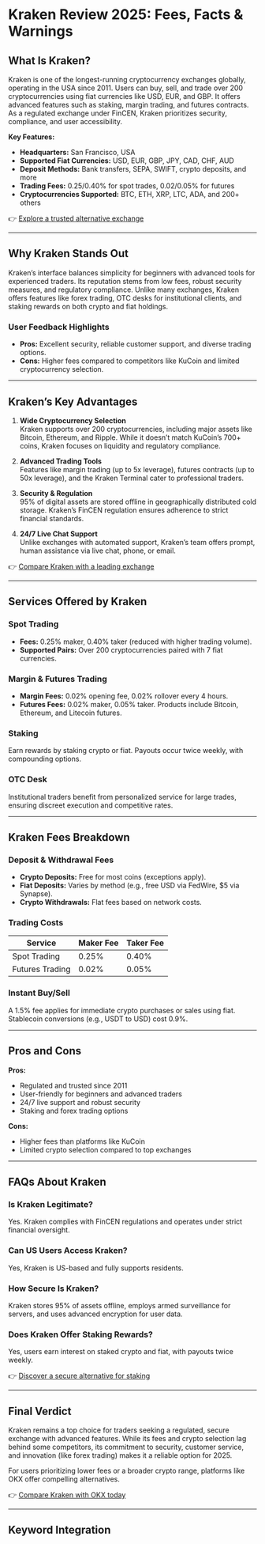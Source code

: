 # Kraken Review 2025: Fees, Facts & Warnings  

## What Is Kraken?  

Kraken is one of the longest-running cryptocurrency exchanges globally, operating in the USA since 2011. Users can buy, sell, and trade over 200 cryptocurrencies using fiat currencies like USD, EUR, and GBP. It offers advanced features such as staking, margin trading, and futures contracts. As a regulated exchange under FinCEN, Kraken prioritizes security, compliance, and user accessibility.  

**Key Features:**  
- **Headquarters:** San Francisco, USA  
- **Supported Fiat Currencies:** USD, EUR, GBP, JPY, CAD, CHF, AUD  
- **Deposit Methods:** Bank transfers, SEPA, SWIFT, crypto deposits, and more  
- **Trading Fees:** 0.25/0.40% for spot trades, 0.02/0.05% for futures  
- **Cryptocurrencies Supported:** BTC, ETH, XRP, LTC, ADA, and 200+ others  

👉 [Explore a trusted alternative exchange](https://bit.ly/okx-bonus)  

---

## Why Kraken Stands Out  

Kraken’s interface balances simplicity for beginners with advanced tools for experienced traders. Its reputation stems from low fees, robust security measures, and regulatory compliance. Unlike many exchanges, Kraken offers features like forex trading, OTC desks for institutional clients, and staking rewards on both crypto and fiat holdings.  

### User Feedback Highlights  
- **Pros:** Excellent security, reliable customer support, and diverse trading options.  
- **Cons:** Higher fees compared to competitors like KuCoin and limited cryptocurrency selection.  

---

## Kraken’s Key Advantages  

1. **Wide Cryptocurrency Selection**  
   Kraken supports over 200 cryptocurrencies, including major assets like Bitcoin, Ethereum, and Ripple. While it doesn’t match KuCoin’s 700+ coins, Kraken focuses on liquidity and regulatory compliance.  

2. **Advanced Trading Tools**  
   Features like margin trading (up to 5x leverage), futures contracts (up to 50x leverage), and the Kraken Terminal cater to professional traders.  

3. **Security & Regulation**  
   95% of digital assets are stored offline in geographically distributed cold storage. Kraken’s FinCEN regulation ensures adherence to strict financial standards.  

4. **24/7 Live Chat Support**  
   Unlike exchanges with automated support, Kraken’s team offers prompt, human assistance via live chat, phone, or email.  

👉 [Compare Kraken with a leading exchange](https://bit.ly/okx-bonus)  

---

## Services Offered by Kraken  

### Spot Trading  
- **Fees:** 0.25% maker, 0.40% taker (reduced with higher trading volume).  
- **Supported Pairs:** Over 200 cryptocurrencies paired with 7 fiat currencies.  

### Margin & Futures Trading  
- **Margin Fees:** 0.02% opening fee, 0.02% rollover every 4 hours.  
- **Futures Fees:** 0.02% maker, 0.05% taker. Products include Bitcoin, Ethereum, and Litecoin futures.  

### Staking  
Earn rewards by staking crypto or fiat. Payouts occur twice weekly, with compounding options.  

### OTC Desk  
Institutional traders benefit from personalized service for large trades, ensuring discreet execution and competitive rates.  

---

## Kraken Fees Breakdown  

### Deposit & Withdrawal Fees  
- **Crypto Deposits:** Free for most coins (exceptions apply).  
- **Fiat Deposits:** Varies by method (e.g., free USD via FedWire, $5 via Synapse).  
- **Crypto Withdrawals:** Flat fees based on network costs.  

### Trading Costs  
| **Service**       | **Maker Fee** | **Taker Fee** |  
|--------------------|---------------|---------------|  
| Spot Trading       | 0.25%         | 0.40%         |  
| Futures Trading    | 0.02%         | 0.05%         |  

### Instant Buy/Sell  
A 1.5% fee applies for immediate crypto purchases or sales using fiat. Stablecoin conversions (e.g., USDT to USD) cost 0.9%.  

---

## Pros and Cons  

**Pros:**  
- Regulated and trusted since 2011  
- User-friendly for beginners and advanced traders  
- 24/7 live support and robust security  
- Staking and forex trading options  

**Cons:**  
- Higher fees than platforms like KuCoin  
- Limited crypto selection compared to top exchanges  

---

## FAQs About Kraken  

### Is Kraken Legitimate?  
Yes. Kraken complies with FinCEN regulations and operates under strict financial oversight.  

### Can US Users Access Kraken?  
Yes, Kraken is US-based and fully supports residents.  

### How Secure Is Kraken?  
Kraken stores 95% of assets offline, employs armed surveillance for servers, and uses advanced encryption for user data.  

### Does Kraken Offer Staking Rewards?  
Yes, users earn interest on staked crypto and fiat, with payouts twice weekly.  

👉 [Discover a secure alternative for staking](https://bit.ly/okx-bonus)  

---

## Final Verdict  

Kraken remains a top choice for traders seeking a regulated, secure exchange with advanced features. While its fees and crypto selection lag behind some competitors, its commitment to security, customer service, and innovation (like forex trading) makes it a reliable option for 2025.  

For users prioritizing lower fees or a broader crypto range, platforms like OKX offer compelling alternatives.  

👉 [Compare Kraken with OKX today](https://bit.ly/okx-bonus)  

--- 

## Keyword Integration  